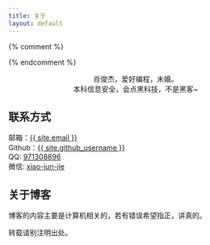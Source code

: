 ```yaml
---
title: 关于
layout: default
---
```


{% comment %}
<!-- <img src="http://7xiiha.com1.z0.glb.clouddn.com/media/img/hedcut.gif" class="img-circle img-responsive" title="{{ site.author }}"> -->
{% endcomment %}

<div class="img-responsive img-circle hedcut"></div>

<center>肖俊杰，爱好编程，未婚。</center>
<center>本科信息安全，会点黑科技，不是黑客~</center>

<div class="row">
    <div class="col-md-6">
        <h2>联系方式</h2>
        <span><i class="icon-mail-alt"></i>邮箱：<a href="mailto:{{ site.email }}" target="_blank">{{ site.email }}</a></span><br>
        <span><i class="icon-github-circled"></i>Github：<a href="http://github.com/{{ site.github_username }}" target="_blank">{{ site.github_username }}</a></span><br>
        <span><i class="icon-qq"></i>QQ: <a href="http://wpa.qq.com/msgrd?V=1&Uin={{ site.qq_id }}" title="QQ" target="_blank">971308896</a></span><br>
        <span><i class="icon-wechat"></i>微信: <a href="#" title="wechat" target="_blank">xiao-jun-jie</a></span><br>
    </div>
    <div class="col-md-6">
        <h2>关于博客</h2>
        <p>博客的内容主要是计算机相关的，若有错误希望指正，讲真的。</p>
        <p>转载请别注明出处。</p>
    </div>
</div>
